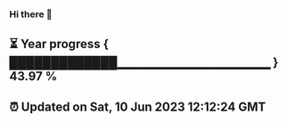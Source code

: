 ### Hi there 👋
⏳ Year progress { █████████████▁▁▁▁▁▁▁▁▁▁▁▁▁▁▁▁▁ } 43.97 %
---
⏰ Updated on Sat, 10 Jun 2023 12:12:24 GMT
---
